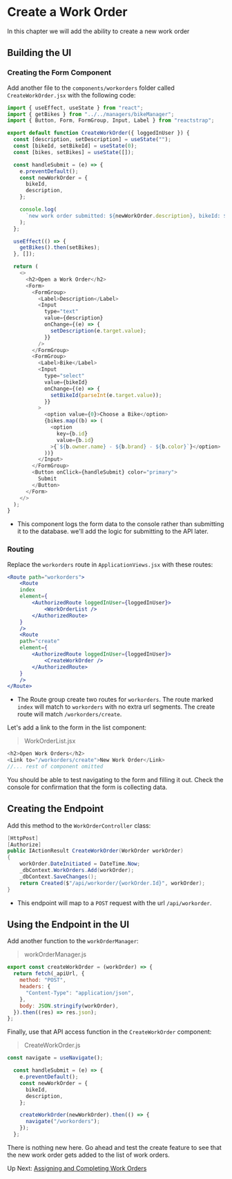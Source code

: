 # Create a Work Order
In this chapter we will add the ability to create a new work order

## Building the UI
### Creating the Form Component
Add another file to the `components/workorders` folder called `CreateWorkOrder.jsx` with the following code:
``` javascript
import { useEffect, useState } from "react";
import { getBikes } from "../../managers/bikeManager";
import { Button, Form, FormGroup, Input, Label } from "reactstrap";

export default function CreateWorkOrder({ loggedInUser }) {
  const [description, setDescription] = useState("");
  const [bikeId, setBikeId] = useState(0);
  const [bikes, setBikes] = useState([]);

  const handleSubmit = (e) => {
    e.preventDefault();
    const newWorkOrder = {
      bikeId,
      description,
    };

    console.log(
      `new work order submitted: ${newWorkOrder.description}, bikeId: ${newWorkOrder.bikeId}`,
    );
  };

  useEffect(() => {
    getBikes().then(setBikes);
  }, []);

  return (
    <>
      <h2>Open a Work Order</h2>
      <Form>
        <FormGroup>
          <Label>Description</Label>
          <Input
            type="text"
            value={description}
            onChange={(e) => {
              setDescription(e.target.value);
            }}
          />
        </FormGroup>
        <FormGroup>
          <Label>Bike</Label>
          <Input
            type="select"
            value={bikeId}
            onChange={(e) => {
              setBikeId(parseInt(e.target.value));
            }}
          >
            <option value={0}>Choose a Bike</option>
            {bikes.map((b) => (
              <option
                key={b.id}
                value={b.id}
              >{`${b.owner.name} - ${b.brand} - ${b.color}`}</option>
            ))}
          </Input>
        </FormGroup>
        <Button onClick={handleSubmit} color="primary">
          Submit
        </Button>
      </Form>
    </>
  );
}

```
- This component logs the form data to the console rather than submitting it to the database. we'll add the logic for submitting to the API later. 

### Routing
Replace the `workorders` route in `ApplicationViews.jsx` with these routes:
``` jsx
<Route path="workorders">
    <Route
    index
    element={
        <AuthorizedRoute loggedInUser={loggedInUser}>
            <WorkOrderList />
        </AuthorizedRoute>
    }
    />
    <Route
    path="create"
    element={
        <AuthorizedRoute loggedInUser={loggedInUser}>
            <CreateWorkOrder />
        </AuthorizedRoute>
    }
    />
</Route>
```
- The Route group create two routes for `workorders`. The route marked `index` will match to `workorders` with no extra url segments. The create route will match `/workorders/create`. 

Let's add a link to the form in the list component:
>WorkOrderList.jsx
``` javascript
<h2>Open Work Orders</h2>
<Link to="/workorders/create">New Work Order</Link>
//... rest of component omitted
```
You should be able to test navigating to the form and filling it out. Check the console for confirmation that the form is collecting data. 

## Creating the Endpoint
Add this method to the `WorkOrderController` class:
``` csharp
[HttpPost]
[Authorize]
public IActionResult CreateWorkOrder(WorkOrder workOrder)
{
    workOrder.DateInitiated = DateTime.Now;
    _dbContext.WorkOrders.Add(workOrder);
    _dbContext.SaveChanges();
    return Created($"/api/workorder/{workOrder.Id}", workOrder);
}
```
- This endpoint will map to a `POST` request with the url `/api/workorder`. 

## Using the Endpoint in the UI
Add another function to the `workOrderManager`:
>workOrderManager.js
``` javascript
export const createWorkOrder = (workOrder) => {
  return fetch(_apiUrl, {
    method: "POST",
    headers: {
      "Content-Type": "application/json",
    },
    body: JSON.stringify(workOrder),
  }).then((res) => res.json);
};
```

Finally, use that API access function in the `CreateWorkOrder` component:
> CreateWorkOrder.js
``` javascript
const navigate = useNavigate();

  const handleSubmit = (e) => {
    e.preventDefault();
    const newWorkOrder = {
      bikeId,
      description,
    };

    createWorkOrder(newWorkOrder).then(() => {
      navigate("/workorders");
    });
  };
```

There is nothing new here. Go ahead and test the create feature to see that the new work order gets added to the list of work orders. 

Up Next: [Assigning and Completing Work Orders](./biancas-update-work-orders.md)